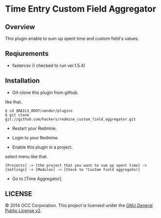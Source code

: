 Time Entry Custom Field Aggregator
==================================

Overview
--------
This plugin enable to sum up spent time and custom field's values.

Reqiurements
------------

* fastercsv (I checked to run ver.1.5.4)

Installation
------------

* Git-clone this plugin from github.

like that.

    $ cd $RAILS_ROOT/vendor/plugins
    $ git clone git://github.com/hackers/redmine_custom_field_aggregator.git

* Restart your Redmine.

* Login to your Redmine.

* Enable this plugin in a project.

select menu like that.

    [Projects] -> [the project that you want to sum up spent time] -> 
    [Settings] -> [Modules] -> [Check to "Custom field aggregator]

* Go to [Time Aggregator].

LICENSE
-----------

&copy; 2014 OCC Corporation.
This project is licensed under the [GNU General Public License v2](http://www.gnu.org/licenses/old-licenses/gpl-2.0.html).
